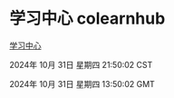 # 学习中心 colearnhub
[学习中心](http://219.139.197.74:56308/colearnhub/)

2024年 10月 31日 星期四 21:50:02 CST

2024年 10月 31日 星期四 13:50:02 GMT
